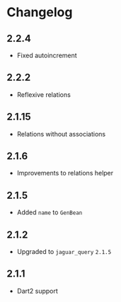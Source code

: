 # Changelog

## 2.2.4

+ Fixed autoincrement

## 2.2.2

+ Reflexive relations

## 2.1.15

+ Relations without associations

## 2.1.6

+ Improvements to relations helper

## 2.1.5

+ Added `name` to `GenBean`

## 2.1.2

+ Upgraded to `jaguar_query` `2.1.5`

## 2.1.1

+ Dart2 support
